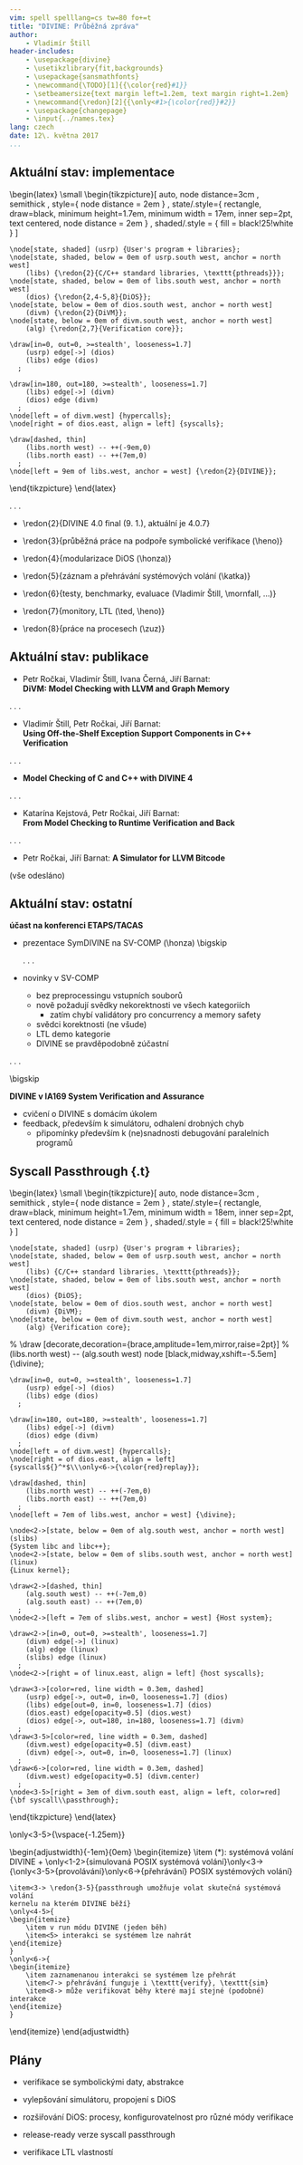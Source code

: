 ```yaml
---
vim: spell spelllang=cs tw=80 fo+=t
title: "DIVINE: Průběžná zpráva"
author:
    - Vladimír Štill
header-includes:
    - \usepackage{divine}
    - \usetikzlibrary{fit,backgrounds}
    - \usepackage{sansmathfonts}
    - \newcommand{\TODO}[1]{{\color{red}#1}}
    - \setbeamersize{text margin left=1.2em, text margin right=1.2em}
    - \newcommand{\redon}[2]{{\only<#1>{\color{red}}#2}}
    - \usepackage{changepage}
    - \input{../names.tex}
lang: czech
date: 12\. května 2017
...
```


## Aktuální stav: implementace

\begin{latex}
\small
\begin{tikzpicture}[ auto, node distance=3cm
                   , semithick
                   , style={ node distance = 2em }
                   , state/.style={ rectangle, draw=black,
                     minimum height=1.7em, minimum width = 17em, inner
                     sep=2pt, text centered, node distance = 2em }
                   , shaded/.style = { fill = black!25!white }
                   ]

    \node[state, shaded] (usrp) {User's program + libraries};
    \node[state, shaded, below = 0em of usrp.south west, anchor = north west]
        (libs) {\redon{2}{C/C++ standard libraries, \texttt{pthreads}}};
    \node[state, shaded, below = 0em of libs.south west, anchor = north west]
        (dios) {\redon{2,4-5,8}{DiOS}};
    \node[state, below = 0em of dios.south west, anchor = north west]
        (divm) {\redon{2}{DiVM}};
    \node[state, below = 0em of divm.south west, anchor = north west]
        (alg) {\redon{2,7}{Verification core}};

    \draw[in=0, out=0, >=stealth', looseness=1.7]
        (usrp) edge[->] (dios)
        (libs) edge (dios)
      ;

    \draw[in=180, out=180, >=stealth', looseness=1.7]
        (libs) edge[->] (divm)
        (dios) edge (divm)
      ;
    \node[left = of divm.west] {hypercalls};
    \node[right = of dios.east, align = left] {syscalls};

    \draw[dashed, thin]
        (libs.north west) -- ++(-9em,0)
        (libs.north east) -- ++(7em,0)
      ;
    \node[left = 9em of libs.west, anchor = west] {\redon{2}{DIVINE}};
\end{tikzpicture}
\end{latex}

. . .

*   \redon{2}{DIVINE 4.0 final (9. 1.), aktuální je 4.0.7}

*   \redon{3}{průběžná práce na podpoře symbolické verifikace (\heno)}
*   \redon{4}{modularizace DiOS (\honza)}
*   \redon{5}{záznam a přehrávání systémových volání (\katka)}
*   \redon{6}{testy, benchmarky, evaluace (Vladimír Štill, \mornfall, …)}
*   \redon{7}{monitory, LTL (\ted, \heno)}
*   \redon{8}{práce na procesech (\zuz)}

## Aktuální stav: publikace


*   Petr Ročkai, Vladimír Štill, Ivana Černá, Jiří Barnat:\
    **DiVM: Model Checking with LLVM and Graph Memory**

. . .

*   Vladimír Štill, Petr Ročkai, Jiří Barnat:\
    **Using Off-the-Shelf Exception Support Components in C++ Verification**

. . .

*   **Model Checking of C and C++ with DIVINE 4**

. . .

*   Katarína Kejstová, Petr Ročkai, Jiří Barnat:\
    **From Model Checking to Runtime Verification and Back**

. . .

*   Petr Ročkai, Jiří Barnat: **A Simulator for LLVM Bitcode**

(vše odesláno)

## Aktuální stav: ostatní

**účast na konferenci ETAPS/TACAS**

*   prezentace SymDIVINE na SV-COMP (\honza)
    \bigskip

    . . .

*   novinky v SV-COMP
    *   bez preprocessingu vstupních souborů
    *   nově požadují svědky nekorektnosti ve všech kategoriích
        *   zatím chybí validátory pro concurrency a memory safety
    *   svědci korektnosti (ne všude)
    *   LTL demo kategorie
    *   DIVINE se pravděpodobně zúčastní

. . .

\bigskip

**DIVINE v IA169 System Verification and Assurance**

*   cvičení o DIVINE s domácím úkolem
*   feedback, především k simulátoru, odhalení drobných chyb
    *   připomínky především k (ne)snadnosti debugování paralelních programů

## Syscall Passthrough {.t}

\begin{latex}
\small
\begin{tikzpicture}[ auto, node distance=3cm
                   , semithick
                   , style={ node distance = 2em }
                   , state/.style={ rectangle, draw=black,
                     minimum height=1.7em, minimum width = 18em, inner
                     sep=2pt, text centered, node distance = 2em }
                   , shaded/.style = { fill = black!25!white }
                   ]

    \node[state, shaded] (usrp) {User's program + libraries};
    \node[state, shaded, below = 0em of usrp.south west, anchor = north west]
        (libs) {C/C++ standard libraries, \texttt{pthreads}};
    \node[state, shaded, below = 0em of libs.south west, anchor = north west]
        (dios) {DiOS};
    \node[state, below = 0em of dios.south west, anchor = north west]
        (divm) {DiVM};
    \node[state, below = 0em of divm.south west, anchor = north west]
        (alg) {Verification core};

%    \draw [decorate,decoration={brace,amplitude=1em,mirror,raise=2pt}]
%    (libs.north west) -- (alg.south west) node [black,midway,xshift=-5.5em] {\divine};

    \draw[in=0, out=0, >=stealth', looseness=1.7]
        (usrp) edge[->] (dios)
        (libs) edge (dios)
      ;

    \draw[in=180, out=180, >=stealth', looseness=1.7]
        (libs) edge[->] (divm)
        (dios) edge (divm)
      ;
    \node[left = of divm.west] {hypercalls};
    \node[right = of dios.east, align = left]
    {syscalls${}^*$\\\only<6->{\color{red}replay}};

    \draw[dashed, thin]
        (libs.north west) -- ++(-7em,0)
        (libs.north east) -- ++(7em,0)
      ;
    \node[left = 7em of libs.west, anchor = west] {\divine};

    \node<2->[state, below = 0em of alg.south west, anchor = north west] (slibs)
    {System libc and libc++};
    \node<2->[state, below = 0em of slibs.south west, anchor = north west] (linux)
    {Linux kernel};

    \draw<2->[dashed, thin]
        (alg.south west) -- ++(-7em,0)
        (alg.south east) -- ++(7em,0)
      ;
    \node<2->[left = 7em of slibs.west, anchor = west] {Host system};

    \draw<2->[in=0, out=0, >=stealth', looseness=1.7]
        (divm) edge[->] (linux)
        (alg) edge (linux)
        (slibs) edge (linux)
      ;
    \node<2->[right = of linux.east, align = left] {host syscalls};

    \draw<3->[color=red, line width = 0.3em, dashed]
        (usrp) edge[->, out=0, in=0, looseness=1.7] (dios)
        (libs) edge[out=0, in=0, looseness=1.7] (dios)
        (dios.east) edge[opacity=0.5] (dios.west)
        (dios) edge[->, out=180, in=180, looseness=1.7] (divm)
      ;
    \draw<3-5>[color=red, line width = 0.3em, dashed]
        (divm.west) edge[opacity=0.5] (divm.east)
        (divm) edge[->, out=0, in=0, looseness=1.7] (linux)
      ;
    \draw<6->[color=red, line width = 0.3em, dashed]
        (divm.west) edge[opacity=0.5] (divm.center)
      ;
    \node<3-5>[right = 3em of divm.south east, align = left, color=red] {\bf syscall\\passthrough};

\end{tikzpicture}
\end{latex}

\only<3-5>{\vspace{-1.25em}}

\begin{adjustwidth}{-1em}{0em}
\begin{itemize}
    \item  (*): systémová volání DIVINE + \only<1-2>{simulovaná POSIX systémová
              volání}\only<3->{\only<3-5>{provolávání}\only<6->{přehrávání} POSIX systémových volání}

    \item<3-> \redon{3-5}{passthrough umožňuje volat skutečná systémová volání
    kernelu na kterém DIVINE běží}
    \only<4-5>{
    \begin{itemize}
        \item v run módu DIVINE (jeden běh)
        \item<5> interakci se systémem lze nahrát
    \end{itemize}
    }
    \only<6->{
    \begin{itemize}
        \item zaznamenanou interakci se systémem lze přehrát
        \item<7-> přehrávání funguje i \texttt{verify}, \texttt{sim}
        \item<8-> může verifikovat běhy které mají stejné (podobné) interakce
    \end{itemize}
    }
\end{itemize}
\end{adjustwidth}

## Plány

*   verifikace se symbolickými daty, abstrakce

*   vylepšování simulátoru, propojení s DiOS

*   rozšiřování DiOS: procesy, konfigurovatelnost pro různé módy verifikace

*   release-ready verze syscall passthrough

*   verifikace LTL vlastností

